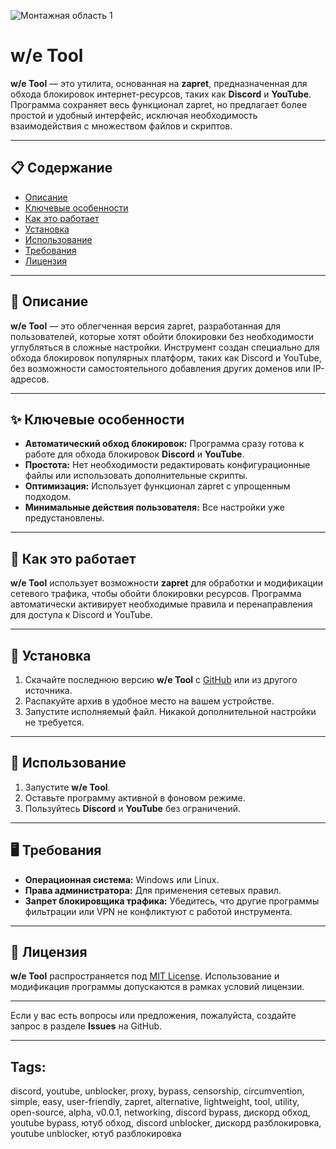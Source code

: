 ![Монтажная область 1](https://github.com/user-attachments/assets/ec90ef2d-1bcc-4235-8483-116257c7eb4f)
# w/e Tool

**w/e Tool** — это утилита, основанная на **zapret**, предназначенная для обхода блокировок интернет-ресурсов, таких как **Discord** и **YouTube**. Программа сохраняет весь функционал zapret, но предлагает более простой и удобный интерфейс, исключая необходимость взаимодействия с множеством файлов и скриптов.

---

## 📋 Содержание
- [Описание](#описание)
- [Ключевые особенности](#ключевые-особенности)
- [Как это работает](#как-это-работает)
- [Установка](#установка)
- [Использование](#использование)
- [Требования](#требования)
- [Лицензия](#лицензия)

---

## 📝 Описание
**w/e Tool** — это облегченная версия zapret, разработанная для пользователей, которые хотят обойти блокировки без необходимости углубляться в сложные настройки. Инструмент создан специально для обхода блокировок популярных платформ, таких как Discord и YouTube, без возможности самостоятельного добавления других доменов или IP-адресов.

---

## ✨ Ключевые особенности
- **Автоматический обход блокировок:** Программа сразу готова к работе для обхода блокировок **Discord** и **YouTube**.
- **Простота:** Нет необходимости редактировать конфигурационные файлы или использовать дополнительные скрипты.
- **Оптимизация:** Использует функционал zapret с упрощенным подходом.
- **Минимальные действия пользователя:** Все настройки уже предустановлены.

---

## 🔧 Как это работает
**w/e Tool** использует возможности **zapret** для обработки и модификации сетевого трафика, чтобы обойти блокировки ресурсов. Программа автоматически активирует необходимые правила и перенаправления для доступа к Discord и YouTube. 

---

## 🚀 Установка
1. Скачайте последнюю версию **w/e Tool** с [GitHub](#) или из другого источника.
2. Распакуйте архив в удобное место на вашем устройстве.
3. Запустите исполняемый файл. Никакой дополнительной настройки не требуется.

---

## 📖 Использование
1. Запустите **w/e Tool**.
2. Оставьте программу активной в фоновом режиме.
3. Пользуйтесь **Discord** и **YouTube** без ограничений.

---

## 🖥️ Требования
- **Операционная система:** Windows или Linux.
- **Права администратора:** Для применения сетевых правил.
- **Запрет блокировщика трафика:** Убедитесь, что другие программы фильтрации или VPN не конфликтуют с работой инструмента.

---

## 📜 Лицензия
**w/e Tool** распространяется под [MIT License](LICENSE). Использование и модификация программы допускаются в рамках условий лицензии.

---

Если у вас есть вопросы или предложения, пожалуйста, создайте запрос в разделе **Issues** на GitHub.

---
## Tags:

discord, youtube, unblocker, proxy, bypass, censorship, circumvention, simple, easy, user-friendly, zapret, alternative, lightweight, tool, utility, open-source, alpha, v0.0.1, networking, discord bypass, дискорд обход, youtube bypass, ютуб обход, discord unblocker, дискорд разблокировка, youtube unblocker, ютуб разблокировка

